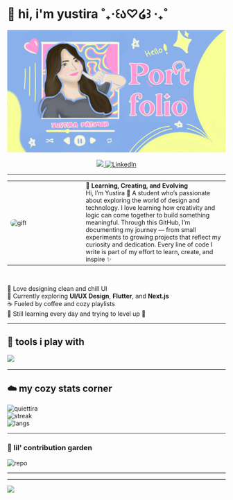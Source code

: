 # 🌼 hi, i'm yustira ˚₊‧꒰ა♡໒꒱ ‧₊˚
![Header](assets/header.png)

<div align="center">
	<a href="https://instagram.com/quiettira" target="_blank" rel="noreferrer">
		<img src="https://img.shields.io/badge/Instagram-%23E4405F.svg?logo=Instagram&logoColor=white&style=for-the-badge" height="40" />
	</a>
	<a href="https://linkedin.com/in/yustirafatimah" target="_blank" rel="noreferrer">
		<img alt="LinkedIn" src="https://img.shields.io/badge/LinkedIn-%230077B5.svg?logo=linkedin&logoColor=white&style=for-the-badge" height="40" />
	</a>
</div>

---

<table>
<tr>
<td width="160">
	<img src="https://i.pinimg.com/originals/c0/ba/7f/c0ba7f41799494d307099ebcbb50e51e.gif" alt="gift" width="150" style="border-radius:8px;" />
</td>
<td>
	<strong>🌼 Learning, Creating, and Evolving</strong><br>
	Hi, I’m Yustira 🌸 A student who’s passionate about exploring the world of design and technology. I love learning how creativity and logic can come together to build something meaningful. Through this GitHub, I’m documenting my journey — from small experiments to growing projects that reflect my curiosity and dedication. Every line of code I write is part of my effort to learn, create, and inspire ✨
</td>
</tr>
</table>

<br>

🌸 Love designing clean and chill UI  
🎨 Currently exploring **UI/UX Design**, **Flutter**, and **Next.js**  
☕ Fueled by coffee and cozy playlists  
🌱 Still learning every day and trying to level up 💪  

---

## 💅 tools i play with 
<img src="https://skillicons.dev/icons?i=html,css,js,php,react,nextjs,flutter,typescript,cpp,git,figma,tailwind,mysql,dart&theme=light" />

---

##  ☁️ my cozy stats corner
![quiettira](https://github-readme-stats.vercel.app/api?username=quiettira&theme=radical&hide_border=false&include_all_commits=true&count_private=true&v=1)
<br/>
![streak](https://nirzak-streak-stats.vercel.app/?user=quiettira&theme=radical&hide_border=false&v=1)
<br/>
![langs](https://github-readme-stats.vercel.app/api/top-langs/?username=quiettira&theme=radical&hide_border=false&layout=compact&v=1)

---

### 🌸 lil' contribution garden
![repo](https://github-contributor-stats.vercel.app/api?username=quiettira&limit=5&theme=radical&combine_all_yearly_contributions=true)

---

---

[![](https://visitcount.itsvg.in/api?id=quiettira&icon=0&color=8)](https://visitcount.itsvg.in)

<!-- Proudly created with GPRM ( https://gprm.itsvg.in ) -->
